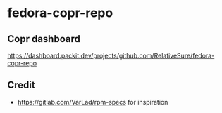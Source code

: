 # fedora-copr-repo

## Copr dashboard
https://dashboard.packit.dev/projects/github.com/RelativeSure/fedora-copr-repo

## Credit
- https://gitlab.com/VarLad/rpm-specs for inspiration
